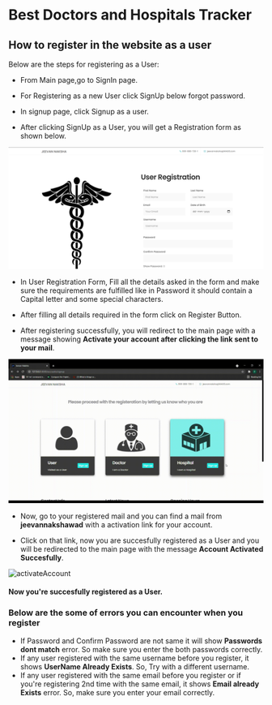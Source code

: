 # Best Doctors and Hospitals Tracker

## **How to register in the website as a user**

Below are the steps for registering as a User:

* From Main page,go to SignIn page.

* For Registering as a new User click SignUp below forgot password.

* In signup page, click Signup as a user.

* After clicking SignUp as a User, you will get a Registration form as shown below.

![UserRegForm](images/user_form.png)

* In User Registration Form, Fill all the details asked in the form and make sure the requirements are fulfilled like in Password it should contain a Capital letter and some special characters.

* After filling all details required in the form click on Register Button.

* After registering successfully, you will redirect to the main page with a message showing **Activate your account after clicking the link sent to your mail**.

![UserRegistration](images/user_reg.gif)

* Now, go to your registered mail and you can find a mail from **jeevannakshawad** with a activation link for your account.

* Click on that link, now you are succesfully registered as a User and you will be redirected to the main page with the message **Account Activated Succesfully**.

![activateAccount](images/activate_account.gif)

#### **Now you're succesfully registered as a User.**

### **Below are the some of errors you can encounter when you register**
* If Password and Confirm Password are not same it will show **Passwords dont match** error. So make sure you enter the both passwords correctly.
* If any user registered with the same username before you register, it shows **UserName Already Exists**. So, Try with a different username.
* If any user registered with the same email before you register or if you're registering 2nd time with the same email, it shows **Email already Exists** error. So, make sure you enter your email correctly.





